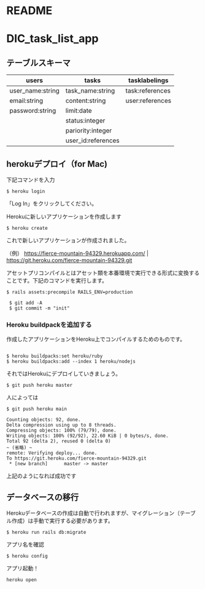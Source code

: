 # README
# DIC_task_list_app
## テーブルスキーマ


|users|tasks| tasklabelings    | 
| --- | --- | --- | 
|user_name:string| task_name:string|task:references | 
|email:string|content:string | user:references    | 
|password:string|limit:date |     | 
|               |status:integer|  |
|               | pariority:integer|  |
|               |user_id:references |  | 











## herokuデプロイ（for Mac)
下記コマンドを入力
```
$ heroku login
```

「Log In」をクリックしてください。

Herokuに新しいアプリケーションを作成します
```
$ heroku create
```

これで新しいアプリケーションが作成されました。

（例）
https://fierce-mountain-94329.herokuapp.com/ | https://git.heroku.com/fierce-mountain-94329.git

アセットプリコンパイルとはアセット類を本番環境で実行できる形式に変換することです。下記のコマンドを実行します。
```
$ rails assets:precompile RAILS_ENV=production
```
```
 $ git add -A
 $ git commit -m "init"
 ```
### Heroku buildpackを追加する

作成したアプリケーションをHeroku上でコンパイルするためのものです。
```

$ heroku buildpacks:set heroku/ruby
$ heroku buildpacks:add --index 1 heroku/nodejs
```

それではHerokuにデプロイしていきましょう。


```
$ git push heroku master
```


人によっては
```
$ git push heroku main
```
```
Counting objects: 92, done.
Delta compression using up to 8 threads.
Compressing objects: 100% (79/79), done.
Writing objects: 100% (92/92), 22.60 KiB | 0 bytes/s, done.
Total 92 (delta 2), reused 0 (delta 0)
~ (省略) ~
remote: Verifying deploy... done.
To https://git.heroku.com/fierce-mountain-94329.git
 * [new branch]      master -> master
```
上記のようになれば成功です

## データベースの移行
Herokuデータベースの作成は自動で行われますが、マイグレーション（テーブル作成）は手動で実行する必要があります。
```
$ heroku run rails db:migrate
```
アプリ名を確認
```
$ heroku config
```

アプリ起動！
```
heroku open
```  



